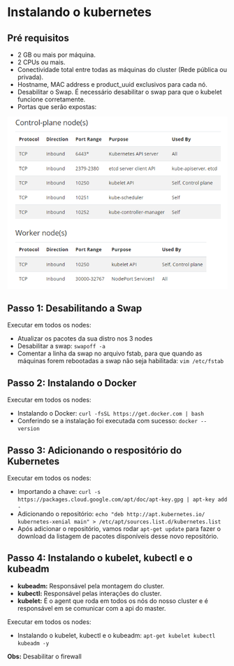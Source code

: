 # Instalando o kubernetes

## Pré requisitos
* 2 GB ou mais por máquina.
* 2 CPUs ou mais.
* Conectividade total entre todas as máquinas do cluster (Rede pública ou privada).
* Hostname, MAC address e product_uuid exclusivos para cada nó.
* Desabilitar o Swap. É necessário desabilitar o swap para que o kubelet funcione corretamente.
* Portas que serão expostas:

![Kubernetes ports](../images/k8s_ports.PNG)

## **Passo 1:** Desabilitando a Swap
Executar em todos os nodes:
- Atualizar os pacotes da sua distro nos 3 nodes
- Desabilitar a swap: `swapoff -a`
- Comentar a linha da swap no arquivo fstab, para que quando as máquinas forem rebootadas a swap não seja habilitada: `vim /etc/fstab`

## **Passo 2:** Instalando o Docker
Executar em todos os nodes:
- Instalando o Docker: `curl -fsSL https://get.docker.com | bash`
- Conferindo se a instalação foi executada com sucesso: `docker --version`

## **Passo 3:** Adicionando o respositório do Kubernetes
Executar em todos os nodes:
- Importando a chave: `curl -s https://packages.cloud.google.com/apt/doc/apt-key.gpg | apt-key add -`
- Adicionando o repositório: `echo "deb http://apt.kubernetes.io/ kubernetes-xenial main" > /etc/apt/sources.list.d/kubernetes.list`
- Após adicionar o repositório, vamos rodar `apt-get update` para fazer o download da listagem de pacotes disponíveis desse novo repositório.

## **Passo 4:** Instalando o kubelet, kubectl e o kubeadm
* **kubeadm:** Responsável pela montagem do cluster.
* **kubectl:** Responsável pelas interações do cluster.
* **kubelet:** É o agent que roda em todos os nós do nosso cluster e é responsável em se comunicar com a api do master.

Executar em todos os nodes:
- Instalando o kubelet, kubectl e o kubeadm: `apt-get kubelet kubectl kubeadm -y`

**Obs:** Desabilitar o firewall
